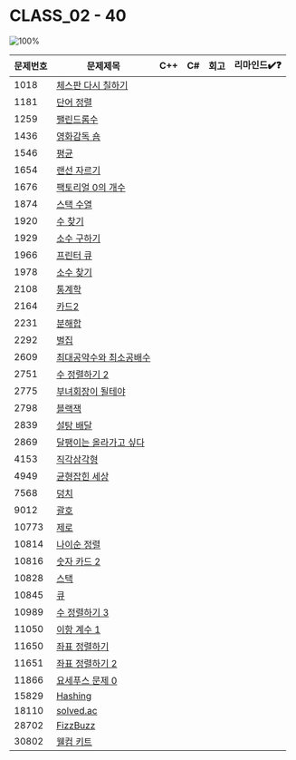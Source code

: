 # CLASS_02 - 40

![100%](https://progress-bar.xyz/0/?scale=40&title=progress&width=500&color=babaca&suffix=/40)

| 문제번호 | 문제제목                                       | C++ | C#  | 회고 | 리마인드✔️❓ |
| -------- | ---------------------------------------------- | --- | --- | ---- | -------- |
| 1018     | [체스판 다시 칠하기](https://boj.kr/1018)      |     |     |      |          |
| 1181     | [단어 정렬](https://boj.kr/1181)               |     |     |      |          |
| 1259     | [팰린드롬수](https://boj.kr/1259)              |     |     |      |          |
| 1436     | [영화감독 숌](https://boj.kr/1436)             |     |     |      |          |
| 1546     | [평균](https://boj.kr/1546)                    |     |     |      |          |
| 1654     | [랜선 자르기](https://boj.kr/1654)             |     |     |      |          |
| 1676     | [팩토리얼 0의 개수](https://boj.kr/1676)       |     |     |      |          |
| 1874     | [스택 수열](https://boj.kr/1874)               |     |     |      |          |
| 1920     | [수 찾기](https://boj.kr/1920)                 |     |     |      |          |
| 1929     | [소수 구하기](https://boj.kr/1929)             |     |     |      |          |
| 1966     | [프린터 큐](https://boj.kr/1966)               |     |     |      |          |
| 1978     | [소수 찾기](https://boj.kr/1978)               |     |     |      |          |
| 2108     | [통계학](https://boj.kr/2108)                  |     |     |      |          |
| 2164     | [카드2](https://boj.kr/2164)                   |     |     |      |          |
| 2231     | [분해합](https://boj.kr/2231)                  |     |     |      |          |
| 2292     | [벌집](https://boj.kr/2292)                    |     |     |      |          |
| 2609     | [최대공약수와 최소공배수](https://boj.kr/2609) |     |     |      |          |
| 2751     | [수 정렬하기 2](https://boj.kr/2751)           |     |     |      |          |
| 2775     | [부녀회장이 될테야](https://boj.kr/2775)       |     |     |      |          |
| 2798     | [블랙잭](https://boj.kr/2798)                  |     |     |      |          |
| 2839     | [설탕 배달](https://boj.kr/2839)               |     |     |      |          |
| 2869     | [달팽이는 올라가고 싶다](https://boj.kr/2869)  |     |     |      |          |
| 4153     | [직각삼각형](https://boj.kr/4153)              |     |     |      |          |
| 4949     | [균형잡힌 세상](https://boj.kr/4949)           |     |     |      |          |
| 7568     | [덩치](https://boj.kr/7568)                    |     |     |      |          |
| 9012     | [괄호](https://boj.kr/9012)                    |     |     |      |          |
| 10773    | [제로](https://boj.kr/10773)                   |     |     |      |          |
| 10814    | [나이순 정렬](https://boj.kr/10814)            |     |     |      |          |
| 10816    | [숫자 카드 2](https://boj.kr/10816)            |     |     |      |          |
| 10828    | [스택](https://boj.kr/10828)                   |     |     |      |          |
| 10845    | [큐](https://boj.kr/10845)                     |     |     |      |          |
| 10989    | [수 정렬하기 3](https://boj.kr/10989)          |     |     |      |          |
| 11050    | [이항 계수 1](https://boj.kr/11050)            |     |     |      |          |
| 11650    | [좌표 정렬하기](https://boj.kr/11650)          |     |     |      |          |
| 11651    | [좌표 정렬하기 2](https://boj.kr/11651)        |     |     |      |          |
| 11866    | [요세푸스 문제 0](https://boj.kr/11866)        |     |     |      |          |
| 15829    | [Hashing](https://boj.kr/15829)                |     |     |      |          |
| 18110    | [solved.ac](https://boj.kr/18110)              |     |     |      |          |
| 28702    | [FizzBuzz](https://boj.kr/28702)               |     |     |      |          |
| 30802    | [웰컴 키트](https://boj.kr/30802)              |     |     |      |          |

